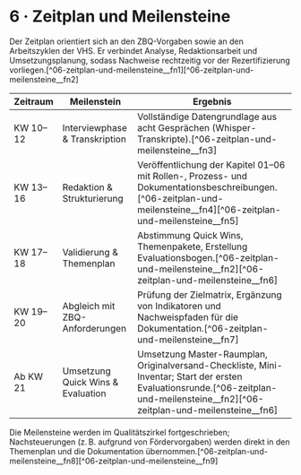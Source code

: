 # 6 · Zeitplan und Meilensteine

Der Zeitplan orientiert sich an den ZBQ-Vorgaben sowie an den Arbeitszyklen der VHS. Er verbindet Analyse, Redaktionsarbeit und Umsetzungsplanung, sodass Nachweise rechtzeitig vor der Rezertifizierung vorliegen.[^06-zeitplan-und-meilensteine__fn1][^06-zeitplan-und-meilensteine__fn2]

| Zeitraum | Meilenstein | Ergebnis |
| --- | --- | --- |
| KW 10–12 | Interviewphase & Transkription | Vollständige Datengrundlage aus acht Gesprächen (Whisper-Transkripte).[^06-zeitplan-und-meilensteine__fn3] |
| KW 13–16 | Redaktion & Strukturierung | Veröffentlichung der Kapitel 01–06 mit Rollen-, Prozess- und Dokumentationsbeschreibungen.[^06-zeitplan-und-meilensteine__fn4][^06-zeitplan-und-meilensteine__fn5] |
| KW 17–18 | Validierung & Themenplan | Abstimmung Quick Wins, Themenpakete, Erstellung Evaluationsbogen.[^06-zeitplan-und-meilensteine__fn2][^06-zeitplan-und-meilensteine__fn6] |
| KW 19–20 | Abgleich mit ZBQ-Anforderungen | Prüfung der Zielmatrix, Ergänzung von Indikatoren und Nachweispfaden für die Dokumentation.[^06-zeitplan-und-meilensteine__fn7] |
| Ab KW 21 | Umsetzung Quick Wins & Evaluation | Umsetzung Master-Raumplan, Originalversand-Checkliste, Mini-Inventar; Start der ersten Evaluationsrunde.[^06-zeitplan-und-meilensteine__fn2][^06-zeitplan-und-meilensteine__fn6] |

Die Meilensteine werden im Qualitätszirkel fortgeschrieben; Nachsteuerungen (z. B. aufgrund von Fördervorgaben) werden direkt in den Themenplan und die Dokumentation übernommen.[^06-zeitplan-und-meilensteine__fn8][^06-zeitplan-und-meilensteine__fn9]
